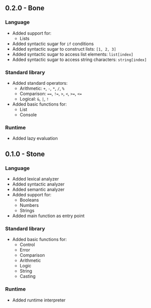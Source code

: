 ## 0.2.0 - Bone

### Language

* Added support for:
    - Lists
* Added syntactic sugar for `if` conditions
* Added syntactic sugar to construct lists: `[1, 2, 3]`
* Added syntactic sugar to access list elements: `list[index]`
* Added syntactic sugar to access string characters: `string[index]`

### Standard library

* Added standard operators:
    - Arithmetic: `+`, `-`, `*`, `/`, `%`
    - Comparison: `==`, `!=`, `>`, `<`, `>=`, `<=`
    - Logical: `&`, `|`, `!`
* Added basic functions for:
    - List
    - Console

### Runtime

* Added lazy evaluation

## 0.1.0 - Stone

### Language

* Added lexical analyzer
* Added syntactic analyzer
* Added semantic analyzer
* Added support for:
    - Booleans
    - Numbers
    - Strings
* Added main function as entry point

### Standard library

* Added basic functions for:
    - Control
    - Error
    - Comparison
    - Arithmetic
    - Logic
    - String
    - Casting

### Runtime

* Added runtime interpreter